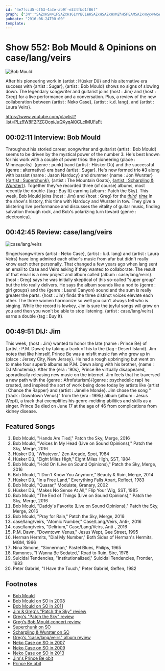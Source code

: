 ```yaml
---
id: "4e7fccd5-cf53-4a3e-ab9f-e334fbd1f06f"
graph: {"3N":"SAZxHSN41FSAZxHsG1YrBC1eHSAZxHSAZxHxM2hH5PEAMSAZxHGyxMwSAZxHSN41FkO7lOBLsPGSN41FVVfuxsG1YrNFhHLxM2hHPOgMXxM2hHxDLezxM2hH5PEAM97qip97qipX6cfd97qipBHm1G","1Z9":"eerCPqoBux6pJuMeerCPBEhnueerCP","2B3":"BJ76tX6cfd9L3zWX6cfdBJ76tugm3z95B4LBJ76tZMlawugm3zVKYqcugm3zOAiC5ugm3zBBmcTugm3z9L3zWugm3zEFqz3VKYqc31ZhiZMlawBBmcTBCnEk"}
pubdate: "2016-06-24T00:00"
template: 
---
```






# Show 552: Bob Mould & Opinions on case/lang/veirs

![Bob Mould](https://static.soundopinions.org/images/2016/bobmould_web.jpg)

After his pioneering work in {artist : Hüsker Dü} and his alternative era success with {artist : Sugar}, {artist : Bob Mould} shows no signs of slowing down. The legendary songwriter and guitarist joins {host : Jim} and {host : Greg} for a live performance and a conversation. Plus, a review of the new collaboration between {artist : Neko Case}, {artist : k.d. lang}, and {artist : Laura Veirs}.

https://www.youtube.com/playlist?list=PLz9W8F2PZCOopiJuQXyqAl0CLclMUFaFt



## 00:02:11 Interview: Bob Mould

Throughout his storied career, songwriter and guitarist {artist : Bob Mould} seems to be driven by the mystical power of the number 3. He's best known for his work with a couple of power trios: the pioneering {place : Minneapolis}  {genre : punk} band {artist : Hüsker Dü} and the successful {genre : alternative} era band {artist : Sugar}. He's now formed trio #3 along with bassist {name : Jason Narducy} and drummer {name : Jon Wurster} ([{artist : Superchunk}](/show/269/), {artist : The Mountain Goats}, [{artist : Scharpling & Wurster}](/show/496/#jonwurster)). Together they've recorded three (of course) albums, most recently the double-{tag : Buy It} earning {album : Patch the Sky}. This week, Bob Mould joins {host : Jim} and {host : Greg} for the *[third](/show/119/)  [time](/show/295/)* in the show's history, this time with Narducy and Wurster in tow. They give a blistering live performance and discusses the vitality of guitar music, finding salvation through rock, and Bob's polarizing turn toward {genre : electronica}.



## 00:42:45 Review: case/lang/veirs

![case/lang/veirs](https://static.soundopinions.org/assets/552/1Z90.jpg)

Singer/songwriters {artist : Neko Case}, {artist : k.d. lang} and {artist : Laura Veirs}  have long admired each other's music from afar but didn't really know each other personally. That changed a few years ago when lang sent an email to Case and Veirs asking if they wanted to collaborate.  The result of that email is a new project and album called {album : case/lang/veirs}. {host : Greg} says he was initially skeptical of this so-called "super group" but the trio really delivers. He says the album sounds like a nod to {genre : girl groups} and the {genre : Laurel Canyon} sound and the sum is really greater the parts. {host : Jim} finds the three distinct voices elevate each other. The three women harmonize so well you can't always tell who is singing. While the record is lowkey, Jim is sure the joyful songs will grow on you and then you won't be able to stop listening. {artist : case/lang/veirs} earns a double {tag : Buy It}.



## 00:49:51 DIJ: Jim

This week, {host : Jim} wanted to honor the late {name : Prince Be} of {artist : P.M. Dawn} by taking a track of his to the {tag : Desert Island}. Jim notes that like himself, Prince Be was a misfit music fan who grew up in {place : Jersey City, New Jersey}. He had a rough upbringing but went on to make four superb albums as P.M. Dawn along with his brother, {name : DJ Minutemix}. After the {era : '90s}, Prince Be virtually disappeared, sporadically releasing new music on the internet. Jim feels that he traversed a new path with the {genre : Afrofuturism}/{genre : psychedelic rap} he created, and inspired the sort of work being done today by artists like {artist : Chance the Rapper} and {artist : Janelle Monáe}. Jim chose the song "{track : Downtown Venus}" from the {era : 1995} album {album : Jesus Wept}, a track that exemplifies his genre-melding abilities and skills as a singer. Prince Be died on June 17 at the age of 46 from complications from kidney disease.



## Featured Songs

1. Bob Mould, "Hands Are Tied," Patch the Sky, Merge, 2016
2. Bob Mould, "Voices In My Head (Live on Sound Opinions)," Patch the Sky, Merge, 2016
3. Hüsker Dü, "Whatever," Zen Arcade, Spot, 1984
4. Hüsker Dü, "Eight Miles High," Eight Miles High, SST, 1984
5. Bob Mould, "Hold On (Live on Sound Opinions)," Patch the Sky, Merge, 2016
6. Bob Mould, "I Don't Know You Anymore," Beauty & Ruin, Merge, 2014
7. Hüsker Dü, "In a Free Land," Everything Falls Apart, Reflect, 1983
8. Bob Mould, "Quasar," Modulate, Granary, 2002
9. Hüsker Dü, "Makes No Sense At All," Flip Your Wig, SST, 1985
10. Bob Mould, "The End of Things (Live on Sound Opinions)," Patch the Sky, Merge, 2016
11. Bob Mould, "Daddy's Favorite (Live on Sound Opinions)," Patch the Sky, Merge, 2016
12. Bob Mould, "Pray for Rain," Patch the Sky, Merge, 2016
13. case/lang/veirs, "Atomic Number," Case/Lang/Veirs, Anti-, 2016
14. case/lang/veirs, "Delirium," Case/Lang/Veirs, Anti-, 2016
15. P.M. Dawn, "Downtown Venus," Jesus Wept, Gee Street, 1995
16. Herman Hermits, "Dial My Number," Both Sides of Herman's Hermits, MGM, 1966
17. Nina Simone, "Sinnerman," Pastel Blues, Philips, 1965
18. Ramones, "I Wanna Be Sedated," Road to Ruin, Sire, 1978
19. Suicidal Tendencies, "Institutionalized," Suicidal Tendencies, Frontier, 1983
20. Peter Gabriel, "I Have the Touch," Peter Gabriel, Geffen, 1982



## Footnotes

- [Bob Mould](http://bobmould.com/)
- [Bob Mould on SO in 2008](/show/119/)
- [Bob Mould on SO in 2011](/show/295/)
- [Jim & Greg's "Patch the Sky" review](/show/539/#bobmould)
- [Greg's "Patch the Sky" review](http://www.chicagotribune.com/entertainment/music/kot/sc-bob-mould-ent-0325-20160325-column.html)
- [Greg's Bob Mould concert review](http://www.chicagotribune.com/entertainment/music/kot/ct-bob-mould-concert-review-20160506-column.html)
- [Superchunk on SO](/show/269/)
- [Scharpling & Wurster on SO](/show/496/#jonwurster)
- [Greg's "case/lang/veirs" album review](http://www.chicagotribune.com/entertainment/music/kot/sc-case-lang-veirs-album-review-0610-20160610-column.html)
- [Neko Case on SO in 2007](/show/71/#nekocase)
- [Neko Case on SO in 2009](/show/170/#nekocase)
- [Neko Case on SO in 2013](/show/413/#nekocase)
- [Jim's Prince Be obit](https://www.wbez.org/shows/jim-derogatis/reality-used-to-be-a-friend-of-mine-prince-be-of-pm-dawn-is-dead-at-46/ceec9b19-2d14-4b6a-9ac6-8b89e675103a)
- [Prince Be obit](http://www.rollingstone.com/music/news/attrell-prince-be-cordes-p-m-dawn-rapper-dead-at-46-20160617)